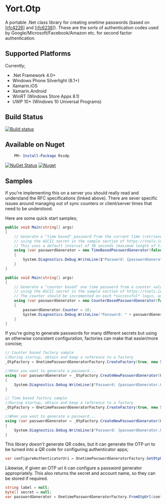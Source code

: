 # Yort.OtpA portable .Net class library for creating onetime passwords (based on [[rfc4226](https://tools.ietf.org/html/rfc4226)] and [[rfc6238](https://tools.ietf.org/html/rfc6238)]).These are the sorts of authentication codes used by Google/Microsoft/Facebook/Amazon etc. for second factor authentication.## Supported PlatformsCurrently;* .Net Framework 4.0+* Windows Phone Silverlight (8.1+) * Xamarin.iOS* Xamarin.Android * WinRT (Windows Store Apps 8.1)* UWP 10+ (Windows 10 Universal Programs)## Build Status[![Build status](https://ci.appveyor.com/api/projects/status/f4e33as09yx0lsn4?svg=true)](https://ci.appveyor.com/project/Yortw/yortotp)## Available on Nuget```powershell    PM> Install-Package Rssdp```[![NuGet Status](http://img.shields.io/nuget/v/yortotp.svg?style=flat)](https://www.nuget.org/packages/yortotp)[![Nuget](https://img.shields.io/nuget/dt/yortotp.svg)](https://www.nuget.org/packages/yortotp)## SamplesIf you're implementing this on a server you should really read and understand the RFC specifications (linked above). There are sever specific issues around managing out of sync counters or client/server times that need to be understood.Here are some quick start samples;```c#public void Main(string[] args){	// Generate a "time based" password from the current time (retrieved via DateTime.UtcNow), 	// using the ASCII secret in the sample section of https://tools.ietf.org/html/rfc6238.	// This uses a default interval of 30 seconds (maximum length of time the password is value for).	using (var passwordGenerator = new TimeBasedPasswordGenerator(false, OnetimePasswordSecret.FromAscii("12345678901234567890")))	{		System.Diagnostics.Debug.WriteLine($"Password: {passwordGenerator.GeneratedPassword} valid until {passwordGenerator.ValidUntilUtc.ToLocalTime()}");	}}``````c#public void Main(string[] args){	// Generate a "counter based" one time password from a counter value of 10, 	// using the ASCII secret in the sample section of https://tools.ietf.org/html/rfc6238    // The counter should be incremented on each *successful* login, and stored between sessions. See the RFC spec for details.	using (var passwordGenerator = new CounterBasedPasswordGenerator(false, OnetimePasswordSecret.FromAscii("12345678901234567890")))	{		passwordGenerator.Counter = 10;		System.Diagnostics.Debug.WriteLine("Password: " + passwordGenerator.GeneratedPassword);	}}```If you're going to generate passwords for many different secrets but using an otherwise consistent configuration, factories can make that easier/more concise;```c#// Counter based factory sample//During startup, obtain and keep a reference to a factory_OtpFactory = OnetimePasswordGeneratorFactory.CreateFactory(true, new Sha512HashAlgorithm(), 8);//When you want to generate a password...using (var passwordGenerator = _OtpFactory.CreateNewPasswordGenerator(OnetimePasswordSecret.FromAscii("12345678901234567890"), 10)){	System.Diagnostics.Debug.WriteLine($"Password: {passwordGenerator.GeneratedPassword}");}// Time based factory sample//During startup, obtain and keep a reference to a factory_OtpFactory = OnetimePasswordGeneratorFactory.CreateFactory(true, new Sha512HashAlgorithm(), 8, TimeSpan.FromMinutes(1));//When you want to generate a password...using (var passwordGenerator = _OtpFactory.CreateNewPasswordGenerator(OnetimePasswordSecret.FromAscii("12345678901234567890"))){	System.Diagnostics.Debug.WriteLine($"Password: {passwordGenerator.GeneratedPassword} valid until {passwordGenerator.ValidUntilUtc.ToLocalTime()}");}```This library *doesn't* generate QR codes, but it can generate the OTP uri to be turned into a QR code for configuring authenticator apps;```c#var configureAuthenticatorUri =	OnetimePasswordGeneratorFactory.GetOtpUrl("account name or identifier", "SHA1", 8, OnetimePasswordSecret.FromAscii("12345678901234567890"), TimeSpan.FromMinutes(1));```Likewise, if given an OTP uri it can configure a password generator appropriately. This also returns the secret and account name, so they can be stored if required.```c#string label = null;byte[] secret = null;var passwordGenerator = OnetimePasswordGeneratorFactory.FromOtpUrl(configureAuthenticatorUri, out label, out secret);```